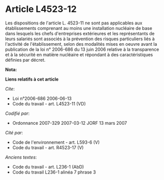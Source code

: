 # Article L4523-12

Les dispositions de l'article L. 4523-11 ne sont pas applicables aux établissements comprenant au moins une installation
nucléaire de base dans lesquels les chefs d'entreprises extérieures et les représentants de leurs salariés sont associés à la
prévention des risques particuliers liés à l'activité de l'établissement, selon des modalités mises en oeuvre avant la
publication de la loi n° 2006-686 du 13 juin 2006 relative à la transparence et à la sécurité en matière nucléaire et
répondant à des caractéristiques définies par décret.

**Nota:**



**Liens relatifs à cet article**

_Cite_:

  - Loi n°2006-686 2006-06-13
  - Code du travail - art. L4523-11 (VD)

_Codifié par_:

  - Ordonnance 2007-329 2007-03-12 JORF 13 mars 2007

_Cité par_:

  - Code de l'environnement - art. L593-6 (V)
  - Code du travail - art. R4523-17 (V)

_Anciens textes_:

  - Code du travail - art. L236-1 (AbD)
  - Code du travail L236-1 alinéa 7 phrase 3
